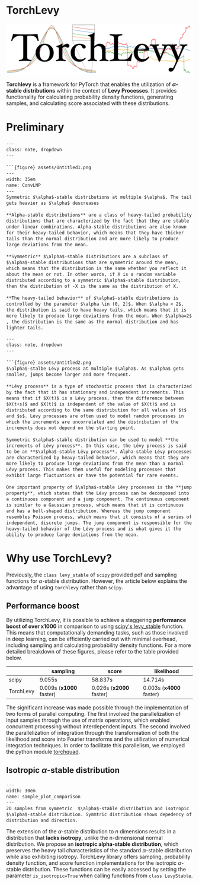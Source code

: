 # TorchLevy

![Untitled](assets/Untitled.png)

**Torchlevy** is a framework for PyTorch that enables the utilization of **$\alpha$-stable distributions** within the context of **Levy Processes**. It provides functionality for calculating probability density functions, generating samples, and calculating score associated with these distributions.
# Preliminary


```{admonition} Note$\qquad$$\alpha$-stable distribution
---
class: note, dropdown
---

```{figure} assets/Untitled1.png
---
width: 35em
name: ConvLNP
---
Symmetric $\alpha$-stable distributions at multiple $\alpha$. The tail gets heavier as $\alpha$ descreases

**Alpha-stable distributions** are a class of heavy-tailed probability distributions that are characterized by the fact that they are stable under linear combinations. Alpha-stable distributions are also known for their heavy-tailed behavior, which means that they have thicker tails than the normal distribution and are more likely to produce large deviations from the mean. 

**Symmetric** $\alpha$-stable distributions are a subclass of $\alpha$-stable distributions that are symmetric around the mean, which means that the distribution is the same whether you reflect it about the mean or not. In other words, if X is a random variable distributed according to a symmetric $\alpha$-stable distribution, then the distribution of -X is the same as the distribution of X.

**The heavy-tailed behavior** of $\alpha$-stable distributions is controlled by the parameter $\alpha \in (0, 2]$. When $\alpha < 2$, the distribution is said to have heavy tails, which means that it is more likely to produce large deviations from the mean. When $\alpha=2$ , the distribution is the same as the normal distribution and has lighter tails. 
```

    


```{admonition} Note$\qquad$Lévy process
---
class: note, dropdown
---

```{figure} assets/Untitled2.png
$\alpha$-stalbe Lévy process at multiple $\alpha$. As $\alpha$ gets smaller, jumps become larger and more frequent.

**Lévy process** is a type of stochastic process that is characterized by the fact that it has stationary and independent increments. This means that if $X(t)$ is a Lévy process, then the difference between $X(t+s)$ and $X(t)$ is independent of the value of $X(t)$ and is distributed according to the same distribution for all values of $t$ and $s$. Lévy processes are often used to model random processes in which the increments are uncorrelated and the distribution of the increments does not depend on the starting point.

Symmetric $\alpha$-stable distribution can be used to model **the increments of Lévy process**. In this case, the Lévy process is said to be an **$\alpha$-stable Lévy process**. Alpha-stable Lévy processes are characterized by heavy-tailed behavior, which means that they are more likely to produce large deviations from the mean than a normal Lévy process. This makes them useful for modeling processes that exhibit large fluctuations or have the potential for rare events.

One important property of $\alpha$-stable Lévy processes is the **jump property**, which states that the Lévy process can be decomposed into a continuous component and a jump component. The continuous component is similar to a Gaussian process, which means that it is continuous and has a bell-shaped distribution. Whereas the jump component resembles Poisson process, which means that it consists of a series of independent, discrete jumps. The jump component is responsible for the heavy-tailed behavior of the Lévy process and is what gives it the ability to produce large deviations from the mean.
```

    

# Why use TorchLevy?

Previously, the `class levy_stable` of `scipy` provided pdf and sampling functions for $\alpha$-stable distribution. However, the article below explains the advantage of using `torchlevy` rather than `scipy`.

## Performance boost
By utilizing TorchLevy, it is possible to achieve a staggering **performance boost of over x1000** in comparison to using [scipy's levy_stable](https://docs.scipy.org/doc/scipy/reference/generated/scipy.stats.levy_stable.html) function. This means that computationally demanding tasks, such as those involved in deep learning, can be efficiently carried out with minimal overhead, including sampling and calculating probability density functions. For a more detailed breakdown of these figures, please refer to the table provided below.

|  | sampling | score | likelihood |
| --- | --- | --- | --- |
| scipy | 9.055s | 58.837s | 14.714s |
| TorchLevy | 0.009s (**x1000** faster) | 0.026s (**x2000** faster) | 0.003s (**x4000** faster) |


The significant increase was made possible through the implementation of two forms of parallel computing. The first involved the parallelization of input samples through the use of matrix operations, which enabled concurrent processing without interdependent inputs. The second involved the parallelization of integration through the transformation of both the likelihood and score into Fourier transforms and the utilization of numerical integration techniques. In order to facilitate this parallelism, we employed the python module [torchquad](https://github.com/esa/torchquad).


## Isotropic $\alpha$-stable distribution

```{figure} assets/sample_plot_comparison.png
---
width: 30em
name: sample_plot_comparison
---
2D samples from symmetric  $\alpha$-stable distribution and isotropic $\alpha$-stable distribution. Symmtric distribution shows depedency of distribution and direction.
```


The extension of the $\alpha$-stable distribution to $n$ dimensions results in a distribution that **lacks isotropy**, unlike the n-dimensional normal distribution. We propose an **isotropic alpha-stable distribution**, which preserves the heavy tail characteristics of the standard $\alpha$-stable distribution while also exhibiting isotropy. TorchLevy library offers sampling, probability density function, and score function implementations for the isotropic $\alpha$-stable distribution. These functions can be easily accessed by setting the parameter `is_isotropic=True` when calling functions from `class LevyStable`.

<!-- ## Combined score of normal and $\alpha$-stable distribution

The Time-reversal formula for SDEs with Lévy Processes is given by the following equation. 

```{math}
d \overleftarrow{X}_t=\left(b\left(t, \overleftarrow{X}_t\right)-\sigma_B^2(t) \partial_x \log p_t\left(\overleftarrow{X}_t\right)-\alpha \cdot \sigma_L^\alpha(t) \frac{\partial_{|x|}^{\alpha-2} \nabla_x p_t\left(\vec{X}_t\right)}{p_t\left(\vec{X}_t\right)}\right) d t+\sigma_B(t) d \bar{B}_t+\sigma_L(t) d \bar{L}_t^\alpha
```

If $\sigma_B, \sigma_L>0$ in the above equation, then the combined score must be calculated. Fortunately, the TorchLevy library offers a convenient way to calculate this score through `class LevyGaussian` . -->

<!-- ## Rectified Enhanced Lévy Score (ReELS)

To denoise the large noise at the heavy tail without losing the nature of the Lévy score function, we propose Rectified Enhanced Lévy Score (ReELS) as follows:

```{math}
\operatorname{ReELS}_\alpha(x)=\left\{\begin{array}{ll}
S_\alpha(x) & : x \in I_\alpha \\
-\operatorname{sgn}(x) \hat{c}|x|^{\hat{\beta}} & : \text { otherwise }
\end{array} \quad \hat{\beta}(\alpha) \in(0,1) .\right.
``` -->


<!-- 
# Score-based generative model with Levy processes

Concluding our exploration of TorchLevy's capabilities, we present [score-based generative model with Levy processes](https://openreview.net/forum?id=ErzyBArv6Ue) which introduces Symmetric $\alpha$-stable noise as a replacement for traditional Gaussian noise in a diffusion model. This unique approach, made possible through the use of torchlevy, offers a novel approach to generating data. Our experimentation has demonstrated that this method performs comparably to DDPM, while achieving a faster convergence rate.

```{figure} assets/combined.gif
---
width: 35em
name: combined
---
comparison betweem Ours(left) and DDPM(right) sampling. Generation based on Levy process(left) shows faster reconstruction speed. 
```-->







